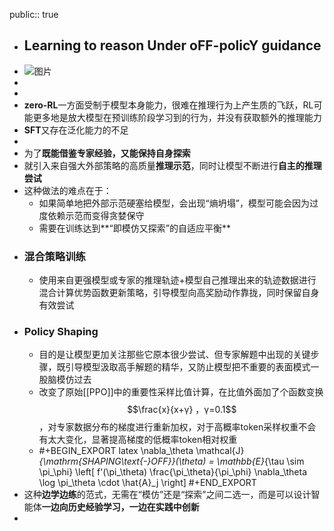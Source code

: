 public:: true

- ## Learning to reason Under oFF-policY guidance
- ![图片](https://mmbiz.qpic.cn/mmbiz_png/Psho9dm7oDF1Ovy3nTAxcGK3za8QVxYHicygwpHYs47umMfujzCC9krsYmslhHwVRBLia42VAAXdoV9PxvdRsNTA/640?wx_fmt=png&from=appmsg&randomid=u46yn96v&tp=webp&wxfrom=5&wx_lazy=1)
-
-
- **zero-RL**一方面受制于模型本身能力，很难在推理行为上产生质的飞跃，RL可能更多地是放大模型在预训练阶段学习到的行为，并没有获取额外的推理能力
- **SFT**又存在泛化能力的不足
-
- 为了**既能借鉴专家经验，又能保持自身探索**
- 就引入来自强大外部策略的高质量**推理示范**，同时让模型不断进行**自主的推理尝试**
- 这种做法的难点在于：
	- 如果简单地把外部示范硬塞给模型，会出现“熵坍塌”，模型可能会因为过度依赖示范而变得贪婪保守
	- 需要在训练达到**“即模仿又探索”的自适应平衡**
- ### 混合策略训练
	- 使用来自更强模型或专家的推理轨迹+模型自己推理出来的轨迹数据进行混合计算优势函数更新策略，引导模型向高奖励动作靠拢，同时保留自身有效尝试
- ### Policy Shaping
	- 目的是让模型更加关注那些它原本很少尝试、但专家解题中出现的关键步骤，既引导模型汲取高手解题的精华，又防止模型把不重要的表面模式一股脑模仿过去
	- 改变了原始[[PPO]]中的重要性采样比值计算，在比值外面加了个函数变换$$\frac{x}{x+γ} ，γ=0.1$$，对专家数据分布的梯度进行重新加权，对于高概率token采样权重不会有太大变化，显著提高梯度的低概率token相对权重
	- #+BEGIN_EXPORT latex
	  \nabla_\theta \mathcal{J}_{\mathrm{SHAPING\text{-}OFF}}(\theta) = \mathbb{E}_{\tau \sim \pi_\phi} \left[ f'(\pi_\theta) \frac{\pi_\theta}{\pi_\phi} \nabla_\theta \log \pi_\theta \cdot \hat{A}_j \right]
	  #+END_EXPORT
- 这种**边学边练**的范式，无需在“模仿”还是“探索”之间二选一，而是可以设计智能体**一边向历史经验学习，一边在实践中创新**
-